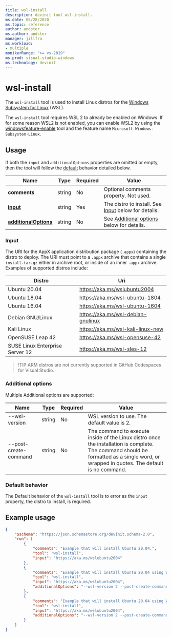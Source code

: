 ```yaml
---
title: wsl-install
description: devinit tool wsl-install.
ms.date: 08/28/2020
ms.topic: reference
author: andster
ms.author: andster
manager: jillfra
ms.workload:
- multiple
monikerRange: ">= vs-2019"
ms.prod: visual-studio-windows
ms.technology: devinit
---
```

# wsl-install

The `wsl-install` tool is used to install Linux distros for the [Windows Subsystem for Linux](https://docs.microsoft.com/windows/wsl/) (WSL).

The `wsl-install` tool requires WSL 2 to already be enabled on Windows. If for some reason WSL2 is not enabled, you can enable WSL2 by using the [windowsfeature-enable](tool-windowsfeature-enable.md) tool and the feature name `Microsoft-Windows-Subsystem-Linux`.

## Usage

If both the `input` and `additionalOptions` properties are omitted or empty, then the tool will follow the [default](#default-behavior) behavior detailed below.

| Name                                             | Type   | Required | Value                                                             |
|--------------------------------------------------|--------|----------|-------------------------------------------------------------------|
| **comments**                                     | string | No       | Optional comments property. Not used.                             |
| [**input**](#input)                              | string | Yes      | The distro to install. See [Input](#input) below for details.     |
| [**additionalOptions**](#additional-options)     | string | No       | See [Additional options](#additional-options) below for details.  |

### Input

The URI for the AppX application distribution package (`.appx`) containing the distro to deploy. The URI must point to a `.appx` archive that contains a single `install.tar.gz` either in archive root, or inside of an inner `.appx` archive. Examples of supported distros include:

| Distro                          | Uri                                                           |
|---------------------------------|---------------------------------------------------------------|
| Ubuntu 20.04                    | https://aka.ms/wslubuntu2004                                  |
| Ubuntu 18.04                    | https://aka.ms/wsl-ubuntu-1804                                |
| Ubuntu 16.04                    | https://aka.ms/wsl-ubuntu-1604                                |
| Debian GNU/Linux                | https://aka.ms/wsl-debian-gnulinux                            |
| Kali Linux                      | https://aka.ms/wsl-kali-linux-new                             |
| OpenSUSE Leap 42                | https://aka.ms/wsl-opensuse-42                                |
| SUSE Linux Enterprise Server 12 | https://aka.ms/wsl-sles-12                                    |

>
>!TIP ARM distros are not currently supported in GitHub Codespaces for Visual Studio.
>

### Additional options

Multiple Additional options are supported:

| Name                      | Type      | Required | Value                                                                                                                                                                                    |
|---------------------------|-----------|----------|------------------------------------------------------------------------------------------------------------------------------------------------------------------------------------------|
| --wsl-version             | string    | No       | WSL version to use. The default value is 2.                                                                                                                                  |
| --post-create-command     | string    | No       | The command to execute inside of the Linux distro once the installation is complete. The command should be formatted as a single word, or wrapped in quotes. The default is no command.  |

### Default behavior

The Default behavior of the `wsl-install` tool is to error as the `input` property, the distro to install, is required.

## Example usage

```json
{
    "$schema": "https://json.schemastore.org/devinit.schema-2.0",
    "run": [
        {
            "comments": "Example that will install Ubuntu 20.04.",
            "tool": "wsl-install",
            "input": "https://aka.ms/wslubuntu2004"
        },
        {
            "comments": "Example that will install Ubuntu 20.04 using WSL2, and echo 'Hello from Ubuntu!' after installing.",
            "tool": "wsl-install",
            "input": "https://aka.ms/wslubuntu2004",
            "additionalOptions": "--wsl-version 2 --post-create-command 'echo Hello from Ubuntu!'"
        },
        {
            "comments": "Example that will install Ubuntu 20.04 using WSL2, and configure it with various packages.",
            "tool": "wsl-install",
            "input": "https://aka.ms/wslubuntu2004",
            "additionalOptions": "--wsl-version 2 --post-create-command 'apt-get update && apt-get install g++ gcc g++-9 gcc-9 cmake gdb ninja-build zip rsync -y'"
        }
    ]
}
```
